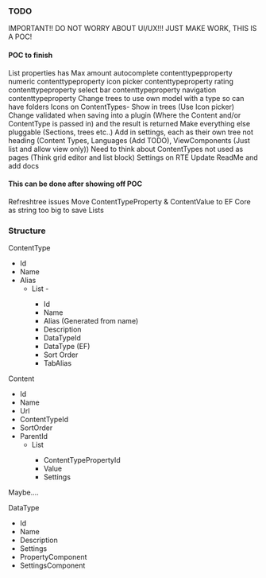 ### TODO

IMPORTANT!! DO NOT WORRY ABOUT UI/UX!!! JUST MAKE WORK, THIS IS A POC!

#### POC to finish

List properties has Max amount
autocomplete contenttypepproperty
numeric contenttypeproperty
icon picker contenttypeproperty
rating contenttypeproperty
select bar contenttypeproperty
navigation contenttypeproperty
Change trees to use own model with a type so can have folders
Icons on ContentTypes- Show in trees (Use Icon picker)
Change validated when saving into a plugin (Where the Content and/or ContentType is passed in) and the result is returned
Make everything else pluggable (Sections, trees etc..)
Add in settings, each as their own tree not heading (Content Types, Languages (Add TODO), ViewComponents (Just list and allow view only))
Need to think about ContentTypes not used as pages (Think grid editor and list block)
Settings on RTE
Update ReadMe and add docs

#### This can be done after showing off POC
Refreshtree issues
Move ContentTypeProperty & ContentValue to EF Core as string too big to save Lists  

### Structure

ContentType
 - Id
 - Name
 - Alias
   - List<ContentTypeProperty> - 
     - Id
     - Name
     - Alias (Generated from name)
     - Description
     - DataTypeId
     - DataType (EF)
     - Sort Order
     - TabAlias

Content
 - Id
 - Name
 - Url
 - ContentTypeId
 - SortOrder
 - ParentId
   - List<ContentValue>
     - ContentTypePropertyId
     - Value
     - Settings
   

Maybe.... 

DataType
 - Id
 - Name
 - Description
 - Settings
 - PropertyComponent
 - SettingsComponent